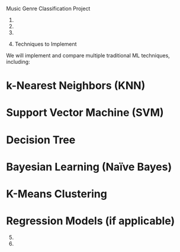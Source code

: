 Music Genre Classification Project

1.




2.







3.







4. Techniques to Implement

 We will implement and compare multiple traditional ML techniques, including:

  # k-Nearest Neighbors (KNN)
  
  # Support Vector Machine (SVM)
  
  # Decision Tree
  
  # Bayesian Learning (Naïve Bayes)
  
  # K-Means Clustering
  
  # Regression Models (if applicable)





5.




6.




